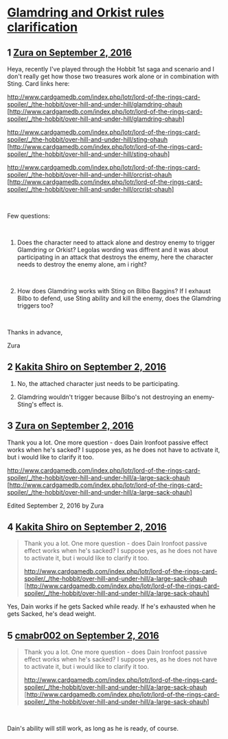 # [Glamdring and Orkist rules clarification](https://community.fantasyflightgames.com/topic/229167-glamdring-and-orkist-rules-clarification/)

## 1 [Zura on September 2, 2016](https://community.fantasyflightgames.com/topic/229167-glamdring-and-orkist-rules-clarification/?do=findComment&comment=2396670)

Heya, recently I've played through the Hobbit 1st saga and scenario and I don't really get how those two treasures work alone or in combination with Sting. Card links here:

http://www.cardgamedb.com/index.php/lotr/lord-of-the-rings-card-spoiler/_/the-hobbit/over-hill-and-under-hill/glamdring-ohauh [http://www.cardgamedb.com/index.php/lotr/lord-of-the-rings-card-spoiler/_/the-hobbit/over-hill-and-under-hill/glamdring-ohauh]

http://www.cardgamedb.com/index.php/lotr/lord-of-the-rings-card-spoiler/_/the-hobbit/over-hill-and-under-hill/sting-ohauh [http://www.cardgamedb.com/index.php/lotr/lord-of-the-rings-card-spoiler/_/the-hobbit/over-hill-and-under-hill/sting-ohauh]

http://www.cardgamedb.com/index.php/lotr/lord-of-the-rings-card-spoiler/_/the-hobbit/over-hill-and-under-hill/orcrist-ohauh [http://www.cardgamedb.com/index.php/lotr/lord-of-the-rings-card-spoiler/_/the-hobbit/over-hill-and-under-hill/orcrist-ohauh]

 

Few questions:

 

1) Does the character need to attack alone and destroy enemy to trigger Glamdring or Orkist? Legolas wording was diffrent and it was about participating in an attack that destroys the enemy, here the character needs to destroy the enemy alone, am i right?

 

2) How does Glamdring works with Sting on Bilbo Baggins? If I exhaust Bilbo to defend, use Sting ability and kill the enemy, does the Glamdring triggers too?

 

Thanks in advance,

Zura

## 2 [Kakita Shiro on September 2, 2016](https://community.fantasyflightgames.com/topic/229167-glamdring-and-orkist-rules-clarification/?do=findComment&comment=2396676)

1) No, the attached character just needs to be participating.

2) Glamdring wouldn't trigger because Bilbo's not destroying an enemy- Sting's effect is.

## 3 [Zura on September 2, 2016](https://community.fantasyflightgames.com/topic/229167-glamdring-and-orkist-rules-clarification/?do=findComment&comment=2396801)

Thank you a lot. One more question - does Dain Ironfoot passive effect works when he's sacked? I suppose yes, as he does not have to activate it, but i would like to clarify it too.

http://www.cardgamedb.com/index.php/lotr/lord-of-the-rings-card-spoiler/_/the-hobbit/over-hill-and-under-hill/a-large-sack-ohauh [http://www.cardgamedb.com/index.php/lotr/lord-of-the-rings-card-spoiler/_/the-hobbit/over-hill-and-under-hill/a-large-sack-ohauh]

Edited September 2, 2016 by Zura

## 4 [Kakita Shiro on September 2, 2016](https://community.fantasyflightgames.com/topic/229167-glamdring-and-orkist-rules-clarification/?do=findComment&comment=2396864)

> Thank you a lot. One more question - does Dain Ironfoot passive effect works when he's sacked? I suppose yes, as he does not have to activate it, but i would like to clarify it too.
> 
> http://www.cardgamedb.com/index.php/lotr/lord-of-the-rings-card-spoiler/_/the-hobbit/over-hill-and-under-hill/a-large-sack-ohauh [http://www.cardgamedb.com/index.php/lotr/lord-of-the-rings-card-spoiler/_/the-hobbit/over-hill-and-under-hill/a-large-sack-ohauh]

Yes, Dain works if he gets Sacked while ready. If he's exhausted when he gets Sacked, he's dead weight.

## 5 [cmabr002 on September 2, 2016](https://community.fantasyflightgames.com/topic/229167-glamdring-and-orkist-rules-clarification/?do=findComment&comment=2396865)

> Thank you a lot. One more question - does Dain Ironfoot passive effect works when he's sacked? I suppose yes, as he does not have to activate it, but i would like to clarify it too.
> 
> http://www.cardgamedb.com/index.php/lotr/lord-of-the-rings-card-spoiler/_/the-hobbit/over-hill-and-under-hill/a-large-sack-ohauh [http://www.cardgamedb.com/index.php/lotr/lord-of-the-rings-card-spoiler/_/the-hobbit/over-hill-and-under-hill/a-large-sack-ohauh]

 

Dain's ability will still work, as long as he is ready, of course.


